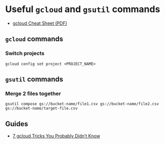# Useful `gcloud` and `gsutil` commands

- [gcloud Cheat Sheet (PDF)](https://cloud.google.com/sdk/docs/images/gcloud-cheat-sheet.pdf)


## `gcloud` commands

### Switch projects
`gcloud config set project <PROJECT_NAME>`


## `gsutil` commands

### Merge 2 files together
`gsutil compose gs://bucket-name/file1.csv gs://bucket-name/file2.csv gs://bucket-name/target-file.csv`

## Guides
- [7 gcloud Tricks You Probably Didn’t Know](https://medium.com/google-cloud/7-gcloud-tricks-you-probably-didnt-know-7f64a16869e7)
